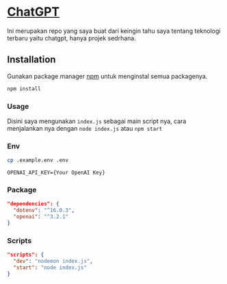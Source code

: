 # [ChatGPT](https://platform.openai.com/)

Ini merupakan repo yang saya buat dari keingin tahu saya tentang teknologi terbaru yaitu chatgpt, hanya projek sedrhana.

## Installation

Gunakan package manager [npm](https://nodejs.org/en) untuk menginstal semua packagenya.

```bash
npm install
```

### Usage

Disini saya mengunakan `index.js` sebagai main script nya,
cara menjalankan nya dengan `node index.js` atau `npm start`

### Env

```bash
cp .example.env .env
```

```env
OPENAI_API_KEY={Your OpenAI Key}
```

### Package

```json
"dependencies": {
  "dotenv": "^16.0.3",
  "openai": "^3.2.1"
}
```

### Scripts

```json
"scripts": {
  "dev": "nodemon index.js",
  "start": "node index.js"
}
```
